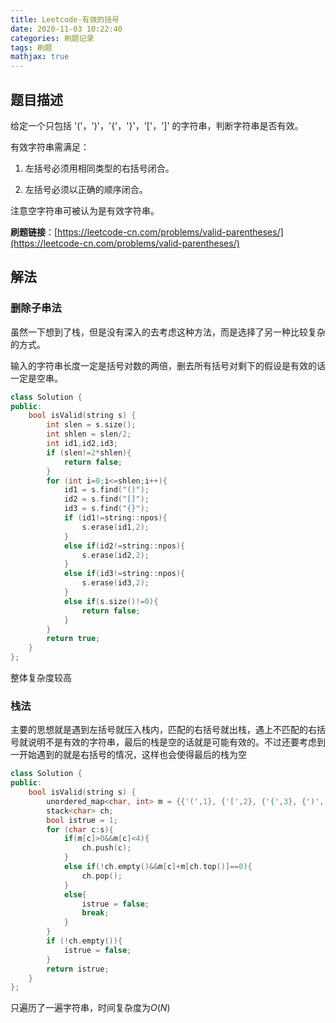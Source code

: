 ```yaml
---
title: Leetcode-有效的括号
date: 2020-11-03 10:22:40
categories: 刷题记录
tags: 刷题
mathjax: true
---
```


## 题目描述

给定一个只包括 '('，')'，'{'，'}'，'['，']' 的字符串，判断字符串是否有效。

有效字符串需满足：

1. 左括号必须用相同类型的右括号闭合。

2. 左括号必须以正确的顺序闭合。

注意空字符串可被认为是有效字符串。

**刷题链接**：[https://leetcode-cn.com/problems/valid-parentheses/](https://leetcode-cn.com/problems/valid-parentheses/)

<!--more-->

## 解法

### 删除子串法

虽然一下想到了栈，但是没有深入的去考虑这种方法，而是选择了另一种比较复杂的方式。

输入的字符串长度一定是括号对数的两倍，删去所有括号对剩下的假设是有效的话一定是空串。

```C++
class Solution {
public:
    bool isValid(string s) {
        int slen = s.size();
        int shlen = slen/2;
        int id1,id2,id3;
        if (slen!=2*shlen){
            return false;
        }
        for (int i=0;i<=shlen;i++){
            id1 = s.find("()");
            id2 = s.find("[]");
            id3 = s.find("{}");
            if (id1!=string::npos){
                s.erase(id1,2);
            }
            else if(id2!=string::npos){
                s.erase(id2,2);
            }
            else if(id3!=string::npos){
                s.erase(id3,2);
            }
            else if(s.size()!=0){
                return false;
            }
        }
        return true;
    }
};
```

整体复杂度较高

### 栈法

主要的思想就是遇到左括号就压入栈内，匹配的右括号就出栈，遇上不匹配的右括号就说明不是有效的字符串，最后的栈是空的话就是可能有效的。不过还要考虑到一开始遇到的就是右括号的情况，这样也会使得最后的栈为空

```C++
class Solution {
public:
    bool isValid(string s) {
        unordered_map<char, int> m = {{'(',1}, {'[',2}, {'{',3}, {')',-1}, {']',-2}, {'}',-3}};
        stack<char> ch;
        bool istrue = 1;
        for (char c:s){
            if(m[c]>0&&m[c]<4){
                ch.push(c);
            }
            else if(!ch.empty()&&m[c]+m[ch.top()]==0){
                ch.pop();
            }
            else{
                istrue = false;
                break;
            }
        }
        if (!ch.empty()){
            istrue = false;
        }
        return istrue;
    }
};
```

只遍历了一遍字符串，时间复杂度为$O(N)$
